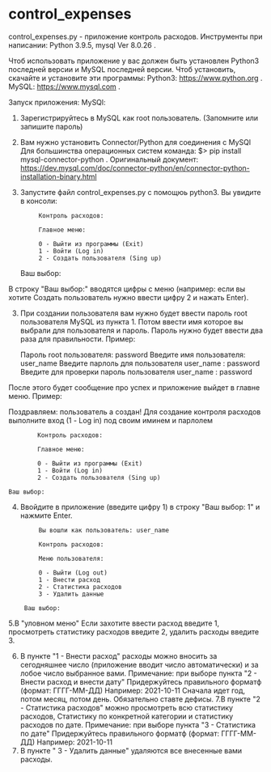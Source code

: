 # control_expenses
control_expenses.py - приложение контроль расходов.
Инструменты при написании: Python 3.9.5, mysql  Ver 8.0.26 .

Чтоб использовать приложение у вас должен быть установлен Python3 последней версии 
и MySQL последней версии.
Чтоб установить, скачайте и установите эти программы:
Python3: https://www.python.org .
MySQL: https://www.mysql.com .

Запуск приложения:
MySQl:
1. Зарегистрируйтесь в MySQL как root пользователь. (Запомните или запишите пароль)
2. Вам нужно установить Connector/Python для соединения с MySQl
Для большинства операционных систем команда: 
$> pip install mysql-connector-python .
Оригинальный документ: https://dev.mysql.com/doc/connector-python/en/connector-python-installation-binary.html
3. Запустите файл control_expenses.py с помощюь python3.
Вы увидите в консоли:


			Контроль расходов:

			Главное меню:

			0 - Выйти из программы (Exit)
			1 - Войти (Log in)
			2 - Создать пользователя (Sing up)
			
	Ваш выбор: 

В строку "Ваш выбор:" вводятся цифры с меню 
(например: если вы хотите Создать пользователь нужно ввести цифру 2 и нажать Enter).

3. При создании пользователя вам нужно будет ввести пароль root пользователя MySQL из пункта 1. 
Потом ввести имя которое вы выбрали для пользователя и пароль. 
Пароль нужно будет ввести два раза для правильности.
Пример:

	Пароль root пользователя: password
	Введите имя пользователя: user_name
	Введите парлоль для пользователя user_name : password
	Введите для проверки пароль пользователя user_name : password

После этого будет сообщение про успех и приложение выйдет в главне меню.
Пример:

Поздравляем: пользователь a создан!
Для создание контроля расходов
выполните вход (1 - Log in) под своим иминем и парлолем

			Контроль расходов:

			Главное меню:

			0 - Выйти из программы (Exit)
			1 - Войти (Log in)
			2 - Создать пользователя (Sing up)

	Ваш выбор: 

4. Ввойдите в приложение (введите цифру 1) в строку "Ваш выбор: 1" и нажмите Enter.

			Вы вошли как пользователь: user_name

			Контроль расходов:

			Меню пользователя: 

			0 - Выйти (Log out)
			1 - Внести расход
			2 - Статистика расходов
			3 - Удалить данные
	
		Ваш выбор:

5.В "уловном меню" Если захотите ввести расход введите 1, 
просмотреть статистику расходов введите 2, 
удалить расходы введите 3.

6. В пункте "1 - Внести расход" расходы можно вносить за сегодняшнее число 
(приложение вводит число автоматически) и за лобое число выбранное вами.
Примечание: при выборе пункта "2 - Внести расход и внести дату"
Придержуйтесь правильного форматф (формат: ГГГГ-ММ-ДД)
Например: 2021-10-11 
Сначала идет год, потом месяц, потом день. Обязательно ставте дефисы.
7.В пункте "2 - Статистика расходов" можно просмотреть всю статистику расходов, 
Статистику по конкретной категории и статистику расходов по дате.
Примечание: при выборе пункта "3 - Статистика по дате"
Придержуйтесь правильного форматф (формат: ГГГГ-ММ-ДД)
Например: 2021-10-11
8. В пункте "	3 - Удалить данные" удаляются все внесенные вами расходы.


